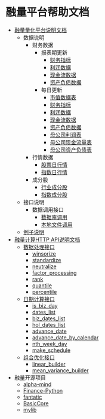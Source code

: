 # 融量平台帮助文档
* [融量量化平台说明文档](README.md)
    * 数据说明
    	* 财务数据
    		* 报表期更新
    			* [财务指标](rl_jupyter/data/finance/report_update/indicator.md)
    			* [利润数据](rl_jupyter/data/finance/report_update/income.md) 
    			* [现金流数据](rl_jupyter/data/finance/report_update/cash_flow.md) 
    			* [资产负债数据](rl_jupyter/data/finance/report_update/balance.md) 
    		* 每日更新
    			* [市值数据表](rl_jupyter/data/finance/every_update/valuation.md)
    			* [财务指标](rl_jupyter/data/finance/every_update/indicator.md)
    			* [利润数据](rl_jupyter/data/finance/every_update/income.md) 
    			* [现金流数据](rl_jupyter/data/finance/every_update/cash_flow.md)  
    			* [资产负债数据](rl_jupyter/data/finance/every_update/balance.md) 
    			* [母公司利润表](rl_jupyter/data/finance/every_update/stk_income_statement_parent.md)
    			* [母公司现金流量表](rl_jupyter/data/finance/every_update/stk_cashflow_statement_parent.md)
    			* [母公司资产负债表](rl_jupyter/data/finance/every_update/stk_balance_statement_parent.md)
    	* 行情数据
    		* [股票日行情](rl_jupyter/data/market/stock_daily.md)
    		* [指数日行情](rl_jupyter/data/market/index_daily.md)
    	* 成分股
    		* [行业成分股](rl_jupyter/data/constitution/industry.md)
    		* [指数成分股](rl_jupyter/data/constitution/index.md) 
    * 接口说明
    	* 数据调用接口
    		* [数据库调用](rl_jupyter/interface/db.md)
    		* [本地文件调用](rl_jupyter/interface/file.md) 
    * [例子说明](rl_jupyter/example/Quick_Start_2.md)
* [融量计算HTTP API说明文档](rl_calc/interface_help.md)
	* [数据处理接口](rl_calc/interface_help.md)
		* [winsorize](rl_calc/data/winsorize.md)
		* [standardize](rl_calc/data/standardize.md)
		* [neutralize](rl_calc/data/neutralize.md)
		* [factor_processing](rl_calc/data/factor_processing.md)
		* [rank](rl_calc/data/rank.md)
		* [quantile](rl_calc/data/quantile.md)
		* [percentile](rl_calc/data/percentile.md)
	* [日期计算接口](rl_calc/interface_help.md)
		* [is_biz_day](rl_calc/date/is_biz_day.md)
		* [dates_list](rl_calc/date/dates_list.md) 
		* [biz_dates_list](rl_calc/date/biz_dates_list.md) 
		* [hol_dates_list](rl_calc/date/hol_dates_list.md)
		* [advance_date](rl_calc/date/advance_date.md)
		* [advance_date_by_calendar](rl_calc/date/advance_date_by_calendar.md)
		* [nth_week_day](rl_calc/date/nth_week_day.md)
		* [make_schedule](rl_calc/date/make_schedule.md)
	* [组合优化接口](rl_calc/interface_help.md)
		* [linear_builder](rl_calc/portfolio/linear_builder.md)
		* [mean_variance_builder](rl_calc/portfolio/mean_variance_builder.md) 
* 融量开源项目
	* [alpha-mind](rl_open/alpha-mind.md)
	* [Finance-Python](rl_open/Finance-Python.md)
	* [fantatic](rl_open/fantatic.md)
	* [BasicCore](rl_open/BasicCore.md)
	* [mylib](rl_open/mylib.md)